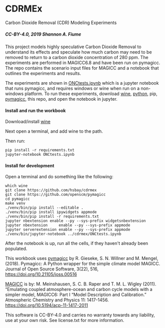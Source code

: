 # CDRMEx
Carbon Dioxide Removal (CDR) Modeling Experiments

##### CC-BY-4.0, 2019 Shannon A. Fiume

This project models highly speculative Carbon Dioxide Removal to understand
its effects and speculate how much carbon may need to be removed to return to a
carbon dioxide concentration of 280 ppm. The experiments are performed in MAGICC6.8
and have been run on pymagicc. The repo contains the scenario input files for MAGICC
and a notebook that outlines the experiments and results.

The experiments are shown in [ONCtests.ipynb](ONCtests.ipynb) which is 
a jupyter notebook that runs pymagicc, and requires windows or 
wine when run on a non-windows platform. To run these experiments, download 
[wine](https://sourceforge.net/projects/wine/files/latest/download),
[python](https://www.python.org/downloads/), pip, 
[pymagicc](https://github.com/openscm/pymagicc), this repo, and open the 
notebook in jupyter.

#### Install and run the workbook
Download/install [wine](https://sourceforge.net/projects/wine/files/latest/download)

Next open a terminal, and add wine to the path.

Then run:
```
pip install -r requirements.txt
jupyter-notebook ONCtests.ipynb
```

#### Install for development 
Open a terminal and do something like the following:

```
which wine
git clone https://github.com/hsbay/cdrmex
git clone https://github.com/openscm/pymagicc
cd pymagicc
make venv
./venv/bin/pip install --editable .
./venv/bin/pip install ipywidgets appmode
./venv/bin/pip install -r requirements.txt
jupyter nbextension enable --py --sys-prefix widgetsnbextension
jupyter nbextension     enable --py --sys-prefix appmode
jupyter serverextension enable --py --sys-prefix appmode
./venv/bin/jupyter-notebook ../cdrmex/ONCtests.ipynb
```

After the notebook is up, run all the cells, if they haven't already been populated.

This workbook uses [pymagicc](https://pymagicc.readthedocs.io/en/latest/) by R. Gieseke, S. N. Willner and M. Mengel, (2018). 
Pymagicc: A Python wrapper for the simple climate model MAGICC. 
   Journal of Open Source Software, 3(22), 516, 
   https://doi.org/10.21105/joss.00516

[MAGICC](http://magicc.org/) is by:
    M. Meinshausen, S. C. B. Raper and T. M. L. Wigley (2011). 
    “Emulating coupled atmosphere-ocean and carbon cycle models with a simpler model, MAGICC6: Part I “Model Description and Calibration.” 
    Atmospheric Chemistry and Physics 11: 1417-1456. 
    https://doi.org/10.5194/acp-11-1417-2011

This software is CC-BY-4.0 and carries no warranty towards any liability, use at your own risk.
See license.txt for more information.
